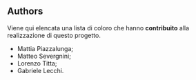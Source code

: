 ## Authors
       
Viene qui elencata una lista di coloro che hanno **contribuito**
alla realizzazione di questo progetto.

- Mattia Piazzalunga;
- Matteo Severgnini;
- Lorenzo Titta;
- Gabriele Lecchi.